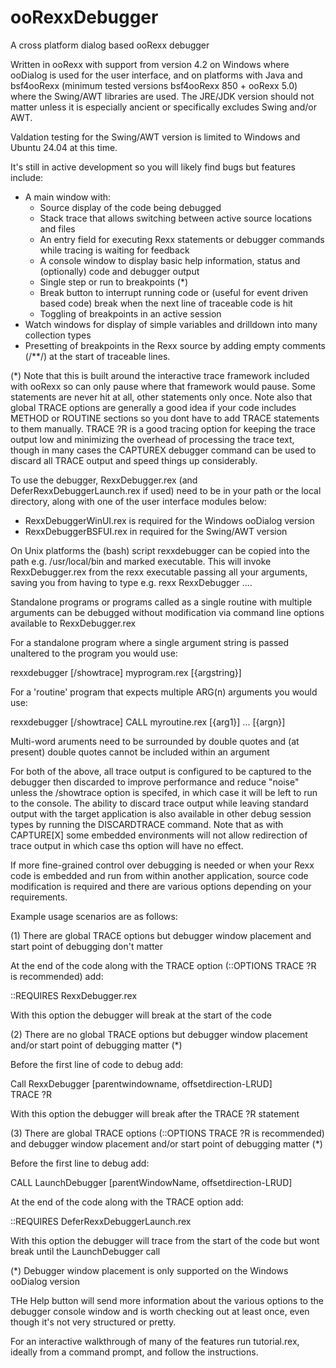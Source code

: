 # ooRexxDebugger

A cross platform dialog based ooRexx debugger

Written in ooRexx with support from version 4.2 on Windows where ooDialog is used for the user interface, 
and on platforms with Java and bsf4ooRexx (minimum tested versions bsf4ooRexx 850 + ooRexx 5.0) where the 
Swing/AWT libraries are used. The JRE/JDK version should not matter unless it is especially ancient or
specifically excludes Swing and/or AWT.

Valdation testing for the  Swing/AWT version is limited to  Windows and Ubuntu 24.04 at this time.

It's still in active development so you will likely find bugs but features include:

- A main window with:
  -  Source display of the code being debugged
  -  Stack trace that allows switching between active source locations and files
  -  An entry field for executing Rexx statements or debugger commands while tracing is waiting for feedback
  -  A console window to display basic help information, status and (optionally) code and debugger output 
  -  Single step or run to breakpoints (*)
  -  Break button to interrupt running code or (useful for event driven based code) break when the next line of traceable code is hit 
  -  Toggling of breakpoints in an active session
- Watch windows for display of simple variables and drilldown into many collection types
- Presetting of breakpoints in the Rexx source by adding  empty comments (/**/) at the start of traceable lines.

(*) Note that this is built around the interactive trace framework included with ooRexx so can only pause
where that framework would pause. Some statements are never hit at all, other statements only once. 
Note also that global TRACE options are generally a good idea if your code includes METHOD or ROUTINE
sections so you dont have to add TRACE statements to them manually. TRACE ?R is a good tracing option for 
keeping the trace output low and minimizing the overhead of processing the trace text, though in many cases the 
CAPTUREX debugger command can be used to discard all TRACE output and speed things up considerably.

To  use the debugger, RexxDebugger.rex (and DeferRexxDebuggerLaunch.rex if used) need to be in your path or the local directory,
along with one of the user interface modules below:

   - RexxDebuggerWinUI.rex is required for the Windows ooDialog version
   - RexxDebuggerBSFUI.rex in required for the Swing/AWT version

On Unix platforms the (bash) script rexxdebugger can be copied into the path e.g. /usr/local/bin and marked executable. This will
invoke RexxDebugger.rex from the rexx executable passing all your arguments, saving you from having to type e.g. rexx RexxDebugger .... 

Standalone programs or programs called as a single routine with multiple arguments can be debugged without modification via  command line options  available to RexxDebugger.rex

For a standalone program  where a single argument string is passed unaltered to the program you would use:

rexxdebugger [/showtrace] myprogram.rex [{argstring}]

For a 'routine' program that expects multiple ARG(n) arguments you would use:

rexxdebugger [/showtrace] CALL myroutine.rex [{arg1}] ... [{argn}]

Multi-word aruments need to be surrounded by double quotes and (at present) double quotes cannot be included within an argument

For both of the above, all trace output is configured to be captured to the debugger then discarded to improve performance and reduce "noise" unless the /showtrace option is specifed, in which case it will be left to run to the console. The ability to discard trace output while leaving standard output with the target application is also available in other debug session types by running the DISCARDTRACE command. Note that as with CAPTURE[X] some embedded environments will not allow redirection of trace output in which case ths option will have no effect.

If more fine-grained control over debugging is needed or when your Rexx code is embedded and run from within another application, source code modification is required and there are various options depending on your requirements.

Example usage scenarios are as follows:

(1) There are global TRACE options but debugger window placement and start point of debugging don't matter

At the end of the code along with the TRACE option (::OPTIONS TRACE ?R is recommended)  add:

  ::REQUIRES RexxDebugger.rex

With this option the debugger will break at the start of the code

(2) There are no global TRACE options but debugger window placement and/or start point of debugging matter (*)

Before the first line of code to debug add:
  
  Call RexxDebugger [parentwindowname, offsetdirection-LRUD]  
  TRACE ?R

With this option the debugger will break after the TRACE ?R statement
  
(3) There are global TRACE options (::OPTIONS TRACE ?R is recommended) and debugger window placement and/or start point of debugging matter (*)

Before the first line to debug add:

  CALL LaunchDebugger [parentWindowName, offsetdirection-LRUD]

At the end of the code along with the TRACE option add:

  ::REQUIRES DeferRexxDebuggerLaunch.rex

With this option the debugger will trace from the start of the code  but wont break until the LaunchDebugger call

(*) Debugger window placement is only supported on the Windows ooDialog version

THe Help button will send more information about the various options to the debugger console window and is worth checking out at least once, even though it's not very structured or pretty.

For an interactive walkthrough of many of the features run tutorial.rex, ideally from a command prompt, and follow the instructions.
